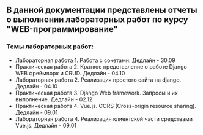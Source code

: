 ## В данной документации представлены отчеты о выполнении лабораторных работ по курсу "WEB-программирование"

### Темы лабораторных работ:

* Лабораторная работа 1. Работа с сокетами. Дедлайн - 30.09
* Практическая работа 2. Краткое представление о работе Django WEB фреймворк и CRUD. Дедлайн - 04.10
* Лабораторная работа 2. Реализация простого сайта на django. Дедлайн - 04.10
* Практическая работа 3. Django Web framework. Запросы и их выполнение. Дедлайн - 02.12
* Практическая работа 4. Vue.js. CORS (Cross-origin resource sharing). Дедлайн - 09.01
* Лабораторная работа 4. Реализация клиентской части средствами Vue.js. Дедлайн - 09.01
